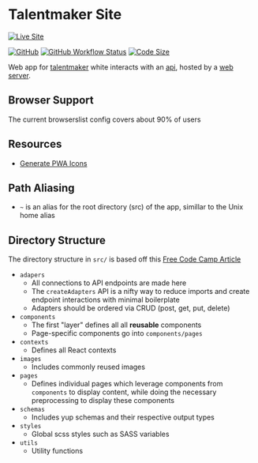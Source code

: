 # Talentmaker Site

[![Live Site](https://img.shields.io/badge/Site-talentmaker.ca-blue?style=for-the-badge&logo=oracle)](https://talentmaker.ca)

[![GitHub](https://img.shields.io/github/license/talentmaker/site?style=flat-square)](https://github.com/talentmaker/site/blob/master/LICENSE)
[![GitHub Workflow Status](https://img.shields.io/github/workflow/status/talentmaker/site/build?style=flat-square&logo=Github)](https://github.com/talentmaker/site/actions)
[![Code Size](https://img.shields.io/github/languages/code-size/talentmaker/site?style=flat-square)](.)

Web app for [talentmaker](https://talentmaker.ca) white interacts with an [api](https://github.com/talentmaker/api), hosted by a [web server](https://github.com/talentmaker/web-server).

## Browser Support

The current browserslist config covers about 90% of users

## Resources

-   [Generate PWA Icons](https://realfavicongenerator.net/)

## Path Aliasing

-   `~` is an alias for the root directory (src) of the app, simillar to the Unix home alias

## Directory Structure

The directory structure in `src/` is based off this [Free Code Camp Article](https://www.freecodecamp.org/news/a-better-way-to-structure-react-projects/)

-   `adapers`
    -   All connections to API endpoints are made here
    -   The `createAdapters` API is a nifty way to reduce imports and create endpoint interactions with minimal boilerplate
    -   Adapters should be ordered via CRUD (post, get, put, delete)
-   `components`
    -   The first "layer" defines all all **reusable** components
    -   Page-specific components go into `components/pages`
-   `contexts`
    -   Defines all React contexts
-   `images`
    -   Includes commonly reused images
-   `pages`
    -   Defines individual pages which leverage components from `components` to display content, while doing the necessary preprocessing to display these components
-   `schemas`
    -   Includes yup schemas and their respective output types
-   `styles`
    -   Global scss styles such as SASS variables
-   `utils`
    -   Utility functions
